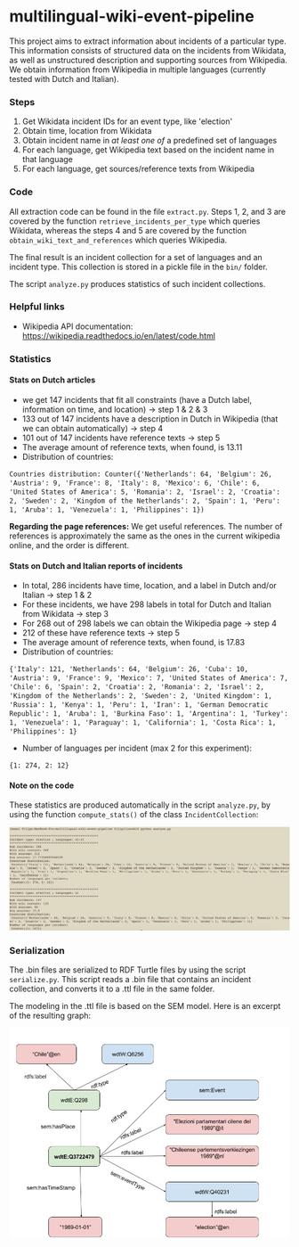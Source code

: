 # multilingual-wiki-event-pipeline

This project aims to extract information about incidents of a particular type. This information consists of structured data on the incidents from Wikidata, as well as unstructured description and supporting sources from Wikipedia. We obtain information from Wikipedia in multiple languages (currently tested with Dutch and Italian).

### Steps

1. Get Wikidata incident IDs for an event type, like 'election'
2. Obtain time, location from Wikidata
3. Obtain incident name in *at least one of* a predefined set of languages
4. For each language, get Wikipedia text based on the incident name in that language
5. For each language, get sources/reference texts from Wikipedia

### Code

All extraction code can be found in the file `extract.py`. Steps 1, 2, and 3 are covered by the function `retrieve_incidents_per_type` which queries Wikidata, whereas the steps 4 and 5 are covered by the function `obtain_wiki_text_and_references` which queries Wikipedia.

The final result is an incident collection for a set of languages and an incident type. This collection is stored in a pickle file in the `bin/` folder. 

The script `analyze.py` produces statistics of such incident collections.

### Helpful links

* Wikipedia API documentation:
https://wikipedia.readthedocs.io/en/latest/code.html

### Statistics

#### Stats on Dutch articles

* we get 147 incidents that fit all constraints (have a Dutch label, information on time, and location) -> step 1 & 2 & 3
* 133 out of 147 incidents have a description in Dutch in Wikipedia (that we can obtain automatically) -> step 4
* 101 out of 147 incidents have reference texts -> step 5
* The average amount of reference texts, when found, is 13.11
* Distribution of countries:

```
Countries distribution: Counter({'Netherlands': 64, 'Belgium': 26, 'Austria': 9, 'France': 8, 'Italy': 8, 'Mexico': 6, 'Chile': 6, 'United States of America': 5, 'Romania': 2, 'Israel': 2, 'Croatia': 2, 'Sweden': 2, 'Kingdom of the Netherlands': 2, 'Spain': 1, 'Peru': 1, 'Aruba': 1, 'Venezuela': 1, 'Philippines': 1})
```

**Regarding the page references:** We get useful references. The number of references is approximately the same as the ones in the current wikipedia online, and the order is different.

#### Stats on Dutch and Italian reports of incidents

* In total, 286 incidents have time, location, and a label in Dutch and/or Italian -> step 1 & 2
* For these incidents, we have 298 labels in total for Dutch and Italian from Wikidata -> step 3
* For 268 out of 298 labels we can obtain the Wikipedia page -> step 4
* 212 of these have reference texts -> step 5
* The average amount of reference texts, when found, is 17.83
* Distribution of countries:

```
{'Italy': 121, 'Netherlands': 64, 'Belgium': 26, 'Cuba': 10, 'Austria': 9, 'France': 9, 'Mexico': 7, 'United States of America': 7, 'Chile': 6, 'Spain': 2, 'Croatia': 2, 'Romania': 2, 'Israel': 2, 'Kingdom of the Netherlands': 2, 'Sweden': 2, 'United Kingdom': 1, 'Russia': 1, 'Kenya': 1, 'Peru': 1, 'Iran': 1, 'German Democratic Republic': 1, 'Aruba': 1, 'Burkina Faso': 1, 'Argentina': 1, 'Turkey': 1, 'Venezuela': 1, 'Paraguay': 1, 'California': 1, 'Costa Rica': 1, 'Philippines': 1}
```

* Number of languages per incident (max 2 for this experiment):

```
{1: 274, 2: 12}
```

#### Note on the code


These statistics are produced automatically in the script `analyze.py`, by using the function `compute_stats()` of the class `IncidentCollection`:

![Alt text](img/analysis.png?raw=true "Analysis")

### Serialization

The .bin files are serialized to RDF Turtle files by using the script `serialize.py`. This script reads a .bin file that contains an incident collection, and converts it to a .ttl file in the same folder. 

The modeling in the .ttl file is based on the SEM model. Here is an excerpt of the resulting graph:

![Alt text](img/model.png?raw=true "Model")
